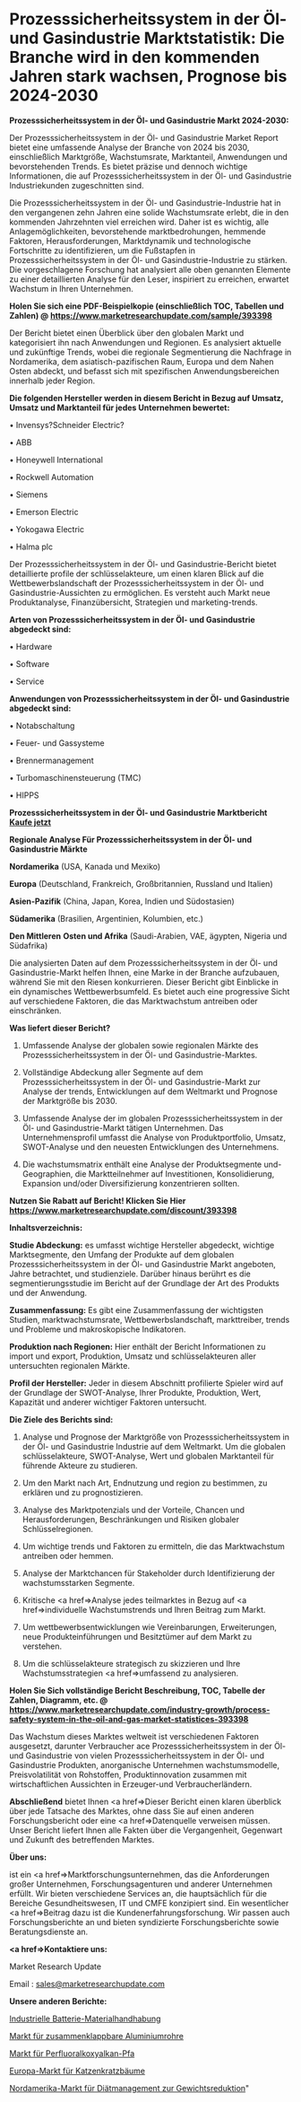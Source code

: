 # Prozesssicherheitssystem in der Öl- und Gasindustrie Marktstatistik: Die Branche wird in den kommenden Jahren stark wachsen, Prognose bis 2024-2030

<strong>Prozesssicherheitssystem in der Öl- und Gasindustrie Markt 2024-2030:</strong>

Der Prozesssicherheitssystem in der Öl- und Gasindustrie Market Report bietet eine umfassende Analyse der Branche von 2024 bis 2030, einschließlich Marktgröße, Wachstumsrate, Marktanteil, Anwendungen und bevorstehenden Trends. Es bietet präzise und dennoch wichtige Informationen, die auf Prozesssicherheitssystem in der Öl- und Gasindustrie Industriekunden zugeschnitten sind.

Die Prozesssicherheitssystem in der Öl- und Gasindustrie-Industrie hat in den vergangenen zehn Jahren eine solide Wachstumsrate erlebt, die in den kommenden Jahrzehnten viel erreichen wird. Daher ist es wichtig, alle Anlagemöglichkeiten, bevorstehende marktbedrohungen, hemmende Faktoren, Herausforderungen, Marktdynamik und technologische Fortschritte zu identifizieren, um die Fußstapfen in Prozesssicherheitssystem in der Öl- und Gasindustrie-Industrie zu stärken. Die vorgeschlagene Forschung hat analysiert alle oben genannten Elemente zu einer detaillierten Analyse für den Leser, inspiriert zu erreichen, erwartet Wachstum in Ihren Unternehmen.

<strong>Holen Sie sich eine PDF-Beispielkopie (einschließlich TOC, Tabellen und Zahlen) @
</strong><strong><a href=https://www.marketresearchupdate.com/sample/393398><strong>https://www.marketresearchupdate.com/sample/393398</u></font></a></strong></strong>

Der Bericht bietet einen Überblick über den globalen Markt und kategorisiert ihn nach Anwendungen und Regionen. Es analysiert aktuelle und zukünftige Trends, wobei die regionale Segmentierung die Nachfrage in Nordamerika, dem asiatisch-pazifischen Raum, Europa und dem Nahen Osten abdeckt, und befasst sich mit spezifischen Anwendungsbereichen innerhalb jeder Region.

<strong>Die folgenden Hersteller werden in diesem Bericht in Bezug auf Umsatz, Umsatz und Marktanteil für jedes Unternehmen bewertet:</strong>

• Invensys?Schneider Electric?

• ABB

• Honeywell International

• Rockwell Automation

• Siemens

• Emerson Electric

• Yokogawa Electric

• Halma plc

Der Prozesssicherheitssystem in der Öl- und Gasindustrie-Bericht bietet detaillierte profile der schlüsselakteure, um einen klaren Blick auf die Wettbewerbslandschaft der Prozesssicherheitssystem in der Öl- und Gasindustrie-Aussichten zu ermöglichen. Es versteht auch Markt neue Produktanalyse, Finanzübersicht, Strategien und marketing-trends.

<strong>Arten von Prozesssicherheitssystem in der Öl- und Gasindustrie abgedeckt sind:</strong>

• Hardware

• Software

• Service

<strong>Anwendungen von Prozesssicherheitssystem in der Öl- und Gasindustrie abgedeckt sind:</strong>

• Notabschaltung

• Feuer- und Gassysteme

• Brennermanagement

• Turbomaschinensteuerung (TMC)

• HIPPS

<strong>Prozesssicherheitssystem in der Öl- und Gasindustrie Marktbericht <a href=https://www.marketresearchupdate.com/buynow/393398>Kaufe jetzt</a></strong>

<strong>Regionale Analyse Für Prozesssicherheitssystem in der Öl- und Gasindustrie Märkte</strong>

<strong>Nordamerika</strong> (USA, Kanada und Mexiko)

<strong>Europa</strong> (Deutschland, Frankreich, Großbritannien, Russland und Italien)

<strong>Asien-Pazifik</strong> (China, Japan, Korea, Indien und Südostasien)

<strong>Südamerika</strong> (Brasilien, Argentinien, Kolumbien, etc.)

<strong>Den Mittleren</strong> <strong>Osten und Afrika</strong> (Saudi-Arabien, VAE, ägypten, Nigeria und Südafrika)

Die analysierten Daten auf dem Prozesssicherheitssystem in der Öl- und Gasindustrie-Markt helfen Ihnen, eine Marke in der Branche aufzubauen, während Sie mit den Riesen konkurrieren. Dieser Bericht gibt Einblicke in ein dynamisches Wettbewerbsumfeld. Es bietet auch eine progressive Sicht auf verschiedene Faktoren, die das Marktwachstum antreiben oder einschränken.

<strong>Was liefert dieser Bericht?</strong>

1. Umfassende Analyse der globalen sowie regionalen Märkte des Prozesssicherheitssystem in der Öl- und Gasindustrie-Marktes.

2. Vollständige Abdeckung aller Segmente auf dem Prozesssicherheitssystem in der Öl- und Gasindustrie-Markt zur Analyse der trends, Entwicklungen auf dem Weltmarkt und Prognose der Marktgröße bis 2030.

3. Umfassende Analyse der im globalen Prozesssicherheitssystem in der Öl- und Gasindustrie-Markt tätigen Unternehmen. Das Unternehmensprofil umfasst die Analyse von Produktportfolio, Umsatz, SWOT-Analyse und den neuesten Entwicklungen des Unternehmens.

4. Die wachstumsmatrix enthält eine Analyse der Produktsegmente und-Geographien, die Marktteilnehmer auf Investitionen, Konsolidierung, Expansion und/oder Diversifizierung konzentrieren sollten.

<strong>Nutzen Sie Rabatt auf Bericht! Klicken Sie Hier
</strong><strong><a href=https://www.marketresearchupdate.com/discount/393398>https://www.marketresearchupdate.com/discount/393398</b></u></font></strong></a>

<strong>Inhaltsverzeichnis:</strong>

<strong>Studie Abdeckung:</strong> es umfasst wichtige Hersteller abgedeckt, wichtige Marktsegmente, den Umfang der Produkte auf dem globalen Prozesssicherheitssystem in der Öl- und Gasindustrie Markt angeboten, Jahre betrachtet, und studienziele. Darüber hinaus berührt es die segmentierungsstudie im Bericht auf der Grundlage der Art des Produkts und der Anwendung.

<strong>Zusammenfassung:</strong> Es gibt eine Zusammenfassung der wichtigsten Studien, marktwachstumsrate, Wettbewerbslandschaft, markttreiber, trends und Probleme und makroskopische Indikatoren.

<strong>Produktion nach Regionen:</strong> Hier enthält der Bericht Informationen zu import und export, Produktion, Umsatz und schlüsselakteuren aller untersuchten regionalen Märkte.

<strong>Profil der Hersteller:</strong> Jeder in diesem Abschnitt profilierte Spieler wird auf der Grundlage der SWOT-Analyse, Ihrer Produkte, Produktion, Wert, Kapazität und anderer wichtiger Faktoren untersucht.

<strong>Die Ziele des Berichts sind:</strong>

1) Analyse und Prognose der Marktgröße von Prozesssicherheitssystem in der Öl- und Gasindustrie Industrie auf dem Weltmarkt.
Um die globalen schlüsselakteure, SWOT-Analyse, Wert und globalen Marktanteil für führende Akteure zu studieren.

2) Um den Markt nach Art, Endnutzung und region zu bestimmen, zu erklären und zu prognostizieren.

3) Analyse des Marktpotenzials und der Vorteile, Chancen und Herausforderungen, Beschränkungen und Risiken globaler Schlüsselregionen.

4) Um wichtige trends und Faktoren zu ermitteln, die das Marktwachstum antreiben oder hemmen.

5) Analyse der Marktchancen für Stakeholder durch Identifizierung der wachstumsstarken Segmente.

6) Kritische <a href=>Analyse</a> jedes teilmarktes in Bezug auf <a href=>individuelle</a> Wachstumstrends und Ihren Beitrag zum Markt.

7) Um wettbewerbsentwicklungen wie Vereinbarungen, Erweiterungen, neue Produkteinführungen und Besitztümer auf dem Markt zu verstehen.

8) Um die schlüsselakteure strategisch zu skizzieren und Ihre Wachstumsstrategien <a href=>umfassend</a> zu analysieren.

<strong>Holen Sie Sich vollständige Bericht Beschreibung, TOC, Tabelle der Zahlen, Diagramm, etc. @ </strong><strong><a href=https://www.marketresearchupdate.com/industry-growth/process-safety-system-in-the-oil-and-gas-market-statistices-393398>https://www.marketresearchupdate.com/industry-growth/process-safety-system-in-the-oil-and-gas-market-statistices-393398</a></font></strong>

Das Wachstum dieses Marktes weltweit ist verschiedenen Faktoren ausgesetzt, darunter Verbraucher ace Prozesssicherheitssystem in der Öl- und Gasindustrie von vielen Prozesssicherheitssystem in der Öl- und Gasindustrie Produkten, anorganische Unternehmen wachstumsmodelle, Preisvolatilität von Rohstoffen, Produktinnovation zusammen mit wirtschaftlichen Aussichten in Erzeuger-und Verbraucherländern.

<strong>Abschließend</strong> bietet Ihnen <a href=>Dieser</a> Bericht einen klaren überblick über jede Tatsache des Marktes, ohne dass Sie auf einen anderen Forschungsbericht oder eine <a href=>Datenquelle</a> verweisen müssen. Unser Bericht liefert Ihnen alle Fakten über die Vergangenheit, Gegenwart und Zukunft des betreffenden Marktes.

<strong>Über uns:</strong>

 ist ein <a href=>Marktfors</a>chungsunternehmen, das die Anforderungen großer Unternehmen, Forschungsagenturen und anderer Unternehmen erfüllt. Wir bieten verschiedene Services an, die hauptsächlich für die Bereiche Gesundheitswesen, IT und CMFE konzipiert sind. Ein wesentlicher <a href=>Beitrag</a> dazu ist die Kundenerfahrungsforschung. Wir passen auch Forschungsberichte an und bieten syndizierte Forschungsberichte sowie Beratungsdienste an.

<strong><a href=>Kontaktiere uns:</a></strong>

Market Research Update

Email : sales@marketresearchupdate.com

<strong>Unsere anderen Berichte:</strong>

<a href=https://www.linkedin.com/pulse/industrial-battery-material-handling>Industrielle Batterie-Materialhandhabung</a>

<a href=https://www.linkedin.com/pulse/collapsable-aluminum-tube-market-outlooks>Markt für zusammenklappbare Aluminiumrohre</a>

<a href=https://www.linkedin.com/pulse/perfluoroalkoxy-alkane-pfa-market-outlooks-2023>Markt für Perfluoralkoxyalkan-Pfa</a>

<a href=https://www.linkedin.com/pulse/europe-cat-scratching-posts-market-2023-top>Europa-Markt für Katzenkratzbäume</a>

<a href=https://www.linkedin.com/pulse/north-america-weight-loss-diet-management-market>Nordamerika-Markt für Diätmanagement zur Gewichtsreduktion</a>"
